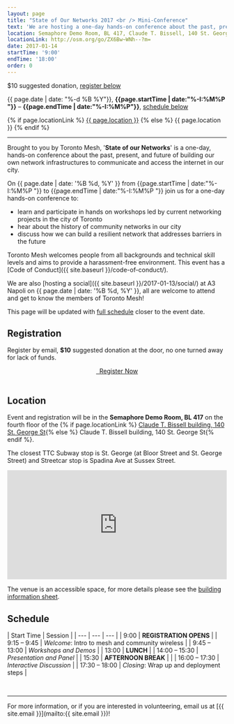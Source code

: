 ```yaml
---
layout: page
title: "State of Our Networks 2017 <br /> Mini-Conference"
text: 'We are hosting a one-day hands-on conference about the past, present, and future of building our own network infrastructures to access the internet in our city.'
location: Semaphore Demo Room, BL 417, Claude T. Bissell, 140 St. George St  
locationLink: http://osm.org/go/ZX6Bw~WNh--?m=
date: 2017-01-14
startTime: '9:00'
endTime: '18:00'
order: 0
---
```


<div class="event-time-location">
  <div class="event-meta">
    <i class="icon fa fa-ticket" aria-hidden="true"></i>
    <p class="event-cost event-meta-item">$10 suggested donation, <a href="#registration">register below</a>
    </p>
  </div>
  <div class="event-meta">
    <i class="icon fa fa-calendar-o" aria-hidden="true"></i>
    <p class="event-time event-meta-item">{{ page.date | date: "%-d %B %Y"}}, <strong>{{page.startTime | date:"%-I:%M%P "}}</strong> – <strong>{{page.endTime | date:"%-I:%M%P"}}</strong>, <a href="#schedule">schedule below</a></p>
  </div>
  <div class="event-meta">
    <i class="icon fa fa-map-marker" aria-hidden="true"></i>
    <p class="event-location event-meta-item">
    {% if page.locationLink %}
      <a href="{{page.locationLink}}" target="_blank">{{ page.location }}</a> <!--_-->
    {% else %}
      {{ page.location }}
    {% endif %}
    </p>
  </div>
</div>

***

Brought to you by Toronto Mesh, '**State of our Networks**' is a one-day, hands-on conference about the past, present, and future of building our own network infrastructures to communicate and access the internet in our city.

On {{ page.date | date: '%B %d, %Y' }} from {{page.startTime | date:"%-I:%M%P "}} to {{page.endTime | date:"%-I:%M%P "}} join us for a one-day hands-on conference to:

- learn and participate in hands on workshops led by current networking projects in the city of Toronto
- hear about the history of community networks in our city
- discuss how we can build a resilient network that addresses barriers in the future

Toronto Mesh welcomes people from all backgrounds and technical skill levels and aims to provide a harassment-free environment. This event has a [Code of Conduct]({{ site.baseurl }}/code-of-conduct/).

We are also [hosting a social]({{ site.baseurl }}/2017-01-13/social/) at A3 Napoli on {{ page.date | date: '%B %d, %Y' }}, all are welcome to attend and get to know the members of Toronto Mesh!

This page will be updated with [full schedule](#schedule) closer to the event date.

## Registration

Register by email, **$10** suggested donation at the door, no one turned away for lack of funds.

<div style="text-align: center;">
  <a class="button" href="mailto:{{ site.email }}?subject=State of Our Networks Registration" role="link"><i class="fa fa-ticket" aria-hidden="true"></i>&nbsp;&nbsp;Register Now</a>
</div>

<br />

## Location

Event and registration will be in the **Semaphore Demo Room, BL 417** on the fourth floor of the {% if page.locationLink %} <a href="{{page.locationLink}}" target="_blank">Claude T. Bissell building, 140 St. George St</a><!--_-->{% else %} Claude T. Bissell building, 140 St. George St{% endif %}.

The closest TTC Subway stop is St. George (at Bloor Street and St. George Street) and Streetcar stop is Spadina Ave at Sussex Street.

<iframe width="100%" height="250px" frameBorder="0" src="https://a.tiles.mapbox.com/v4/dcwalk.27eme78b/attribution,zoompan.html?access_token=pk.eyJ1IjoiZGN3YWxrIiwiYSI6ImNpZ3NzaWljdzA1ajdzeGtudTNzM3NnanYifQ.kA_-f8oD-sPwjPXfqcv1og"></iframe>

The venue is an accessible space, for more details please see the <a href="http://www.ace.utoronto.ca/website/accessibility/building_data/bl.pdf" target="_blank">building information sheet</a>.<!--_-->


## Schedule

| Start Time | Session |
| --- | --- | --- |
| 9:00 | **REGISTRATION OPENS** |
| 9:15 &ndash; 9:45 | _Welcome_: Intro to mesh and community wireless |
| 9:45 &ndash; 13:00 | _Workshops and Demos_ |
| 13:00 | **LUNCH** |
| 14:00 &ndash; 15:30 | _Presentation and Panel_ |
| 15:30 | **AFTERNOON BREAK** |  |
| 16:00 &ndash; 17:30 | _Interactive Discussion_ |
| 17:30 &ndash; 18:00 | _Closing_: Wrap up and deployment steps |  

<br />

***

For more information, or if you are interested in volunteering, email us at [{{ site.email }}](mailto:{{ site.email }})!
